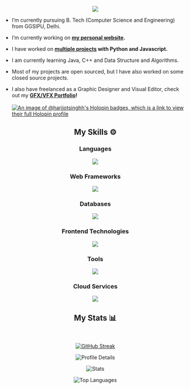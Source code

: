 <div align="center">
  <img src="https://i.ibb.co/KbdQm3y/linkedin-banner.png"/>  
</div>

- I’m currently pursuing B. Tech (Computer Science and Engineering) from GGSIPU, Delhi.

- I’m currently working on <b>[my personal website](https://github.com/HarjjotSinghh/Portfolio).</b>

- I have worked on <b>[multiple projects](https://github.com/HarjjotSinghh?tab=repositories) with Python and Javascript.</b>

- I am currently learning Java, C++ and Data Structure and Algorithms.

- Most of my projects are open sourced, but I have also worked on some closed source projects.

- I also have freelanced as a Graphic Designer and Visual Editor, check out my <b>[GFX/VFX Portfolio](https://behance.net/vxdro)!</b>
<br></br>
[![An image of @harjjotsinghh's Holopin badges, which is a link to view their full Holopin profile](https://holopin.me/harjjotsinghh)](https://holopin.io/@harjjotsinghh)

<div align="center">
  <h2>My Skills ⚙</h2>

  <h3>Languages</h3>
  <img src="https://skillicons.dev/icons?i=ts,js,py,c,cpp" />
  <h3>Web Frameworks</h3>
  <img src="https://skillicons.dev/icons?i=express,react,nodejs,nextjs,svelte,vite,flask" />
  <h3>Databases</h3>
  <img src="https://skillicons.dev/icons?i=mongodb,mysql" />
  <h3>Frontend Technologies</h3>
  <img src="https://skillicons.dev/icons?i=html,css,tailwind,materialui,bootstrap" />
  <h3>Tools</h3>
  <img src="https://skillicons.dev/icons?i=git,docker,vscode,powershell,bash,ae,ps,blender" />
  <h3>Cloud Services</h3>
  <img src="https://skillicons.dev/icons?i=aws,gcp,netlify,vercel" />

</div>
<div align="center">
  <h2>My Stats 📊</h2>
  <img src="https://komarev.com/ghpvc/?username=your-github-username&style=flat&color=blue" alt=""/>
  <br></br>
  
  [![GitHub Streak](https://streak-stats.demolab.com?user=harjjotsinghh&theme=github-dark-blue&hide_border=true&border_radius=30&date_format=j%20M%5B%20Y%5D&card_width=500)](https://github.com/HarjjotSinghh)

  ![Profile Details](http://github-profile-summary-cards.vercel.app/api/cards/profile-details?username=harjjotsinghh&theme=transparent)
  
  <div algin="left">

  ![Stats](http://github-profile-summary-cards.vercel.app/api/cards/stats?username=harjjotsinghh&theme=transparent)

  ![Top Languages](http://github-profile-summary-cards.vercel.app/api/cards/most-commit-language?username=harjjotsinghh&theme=transparent)
  
  </div>
  
  
  
</div>
